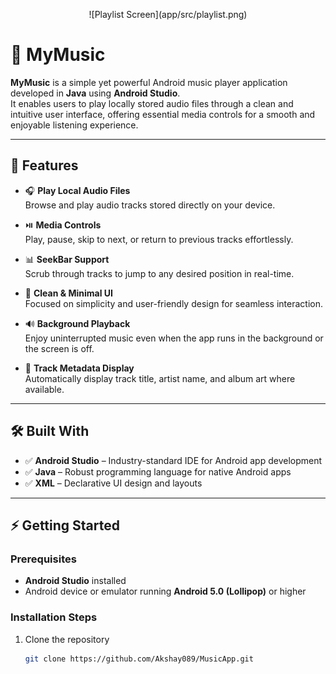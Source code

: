 <p align="center">
![Playlist Screen](app/src/playlist.png)

# 🎵 MyMusic
</p>

**MyMusic** is a simple yet powerful Android music player application developed in **Java** using **Android Studio**.  
It enables users to play locally stored audio files through a clean and intuitive user interface, offering essential media controls for a smooth and enjoyable listening experience.

---

## 🚀 Features

- 🎧 **Play Local Audio Files**  
  Browse and play audio tracks stored directly on your device.

- ⏯️ **Media Controls**  
  Play, pause, skip to next, or return to previous tracks effortlessly.

- 📊 **SeekBar Support**  
  Scrub through tracks to jump to any desired position in real-time.

- 🎨 **Clean & Minimal UI**  
  Focused on simplicity and user-friendly design for seamless interaction.

- 🔊 **Background Playback**  
  Enjoy uninterrupted music even when the app runs in the background or the screen is off.

- 🎼 **Track Metadata Display**  
  Automatically display track title, artist name, and album art where available.

---

## 🛠️ Built With

- ✅ **Android Studio** – Industry-standard IDE for Android app development  
- ✅ **Java** – Robust programming language for native Android apps  
- ✅ **XML** – Declarative UI design and layouts  

---

## ⚡ Getting Started

### Prerequisites

- **Android Studio** installed  
- Android device or emulator running **Android 5.0 (Lollipop)** or higher  

### Installation Steps

1. Clone the repository  
   ```bash
   git clone https://github.com/Akshay089/MusicApp.git
